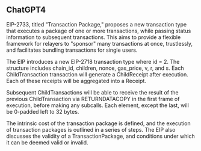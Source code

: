 ## ChatGPT4

EIP-2733, titled "Transaction Package," proposes a new transaction type that executes a package of one or more transactions, while passing status information to subsequent transactions. This aims to provide a flexible framework for relayers to "sponsor" many transactions at once, trustlessly, and facilitates bundling transactions for single users.

The EIP introduces a new EIP-2718 transaction type where id = 2. The structure includes chain_id, children, nonce, gas_price, v, r, and s. Each ChildTransaction transaction will generate a ChildReceipt after execution. Each of these receipts will be aggregated into a Receipt.

Subsequent ChildTransactions will be able to receive the result of the previous ChildTransaction via RETURNDATACOPY in the first frame of execution, before making any subcalls. Each element, except the last, will be 0-padded left to 32 bytes.

The intrinsic cost of the transaction package is defined, and the execution of transaction packages is outlined in a series of steps. The EIP also discusses the validity of a TransactionPackage, and conditions under which it can be deemed valid or invalid.

